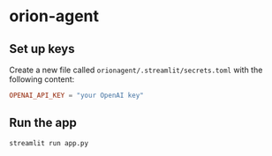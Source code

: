 # orion-agent

## Set up keys

Create a new file called `orionagent/.streamlit/secrets.toml` with the following content:

```toml
OPENAI_API_KEY = "your OpenAI key"
```

## Run the app

```bash
streamlit run app.py
```